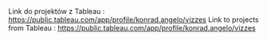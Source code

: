 Link do projektów z Tableau : https://public.tableau.com/app/profile/konrad.angelo/vizzes
Link to projects from Tableau : https://public.tableau.com/app/profile/konrad.angelo/vizzes
